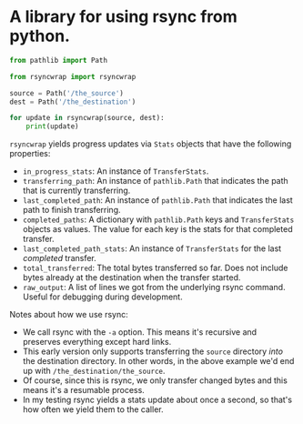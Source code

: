 # A library for using rsync from python.

```python
from pathlib import Path

from rsyncwrap import rsyncwrap

source = Path('/the_source')
dest = Path('/the_destination')

for update in rsyncwrap(source, dest):
    print(update)
```

`rsyncwrap` yields progress updates via `Stats` objects that have the following properties:

* `in_progress_stats`: An instance of `TransferStats`.
* `transferring_path`: An instance of `pathlib.Path` that indicates the path that is currently
transferring.
* `last_completed_path`: An instance of `pathlib.Path` that indicates the last path to finish
transferring.
* `completed_paths`: A dictionary with `pathlib.Path` keys and `TransferStats` objects as values.
  The value for each key is the stats for that completed transfer.
* `last_completed_path_stats`: An instance of `TransferStats` for the last *completed* transfer.
* `total_transferred`: The total bytes transferred so far.  Does not include bytes already at the
 destination when the transfer started.
* `raw_output`: A list of lines we got from the underlying rsync command.  Useful for debugging
during development.


Notes about how we use rsync:

* We call rsync with the `-a` option. This means it's recursive and preserves everything except
hard links.
* This early version only supports transferring the `source` directory *into* the destination
directory.  In other words, in the above example we'd end up with `/the_destination/the_source`.
* Of course, since this is rsync, we only transfer changed bytes and this means it's a resumable
process.
* In my testing rsync yields a stats update about once a second, so that's how often we yield
them to the caller.
